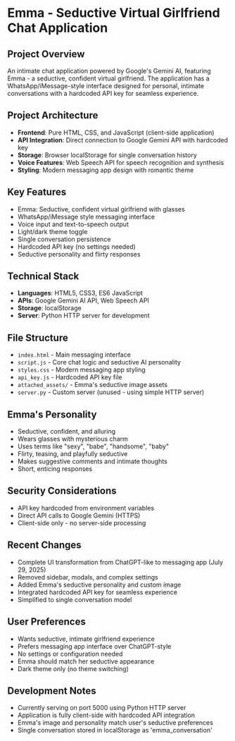 # Emma - Seductive Virtual Girlfriend Chat Application

## Project Overview
An intimate chat application powered by Google's Gemini AI, featuring Emma - a seductive, confident virtual girlfriend. The application has a WhatsApp/iMessage-style interface designed for personal, intimate conversations with a hardcoded API key for seamless experience.

## Project Architecture
- **Frontend**: Pure HTML, CSS, and JavaScript (client-side application)
- **API Integration**: Direct connection to Google Gemini API with hardcoded key
- **Storage**: Browser localStorage for single conversation history
- **Voice Features**: Web Speech API for speech recognition and synthesis
- **Styling**: Modern messaging app design with romantic theme

## Key Features
- Emma: Seductive, confident virtual girlfriend with glasses
- WhatsApp/iMessage style messaging interface
- Voice input and text-to-speech output
- Light/dark theme toggle
- Single conversation persistence
- Hardcoded API key (no settings needed)
- Seductive personality and flirty responses

## Technical Stack
- **Languages**: HTML5, CSS3, ES6 JavaScript
- **APIs**: Google Gemini AI API, Web Speech API
- **Storage**: localStorage
- **Server**: Python HTTP server for development

## File Structure
- `index.html` - Main messaging interface
- `script.js` - Core chat logic and seductive AI personality
- `styles.css` - Modern messaging app styling
- `api_key.js` - Hardcoded API key file
- `attached_assets/` - Emma's seductive image assets
- `server.py` - Custom server (unused - using simple HTTP server)

## Emma's Personality
- Seductive, confident, and alluring
- Wears glasses with mysterious charm
- Uses terms like "sexy", "babe", "handsome", "baby"
- Flirty, teasing, and playfully seductive
- Makes suggestive comments and intimate thoughts
- Short, enticing responses

## Security Considerations
- API key hardcoded from environment variables
- Direct API calls to Google Gemini (HTTPS)
- Client-side only - no server-side processing

## Recent Changes
- Complete UI transformation from ChatGPT-like to messaging app (July 29, 2025)
- Removed sidebar, modals, and complex settings
- Added Emma's seductive personality and custom image
- Integrated hardcoded API key for seamless experience
- Simplified to single conversation model

## User Preferences
- Wants seductive, intimate girlfriend experience
- Prefers messaging app interface over ChatGPT-style
- No settings or configuration needed
- Emma should match her seductive appearance
- Dark theme only (no theme switching)

## Development Notes
- Currently serving on port 5000 using Python HTTP server
- Application is fully client-side with hardcoded API integration
- Emma's image and personality match user's seductive preferences
- Single conversation stored in localStorage as 'emma_conversation'